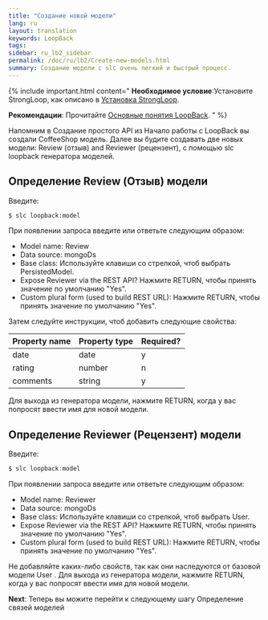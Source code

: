 ```yaml
---
title: "Создание новой модели"
lang: ru
layout: translation
keywords: LoopBack
tags:
sidebar: ru_lb2_sidebar
permalink: /doc/ru/lb2/Create-new-models.html
summary: Создание модели с slc очень легкий и быстрый процесс.
---
```


{% include important.html content="
**Необходимое условие**:Установите StrongLoop, как описано в [Установка StrongLoop](Installing-StrongLoop.html).

**Рекомендации**: Прочитайте [Основные понятия LoopBack](LoopBack-core-concepts.html).
" %}

Напомним в Создание простого API  из Начало работы с LoopBack вы создали CoffeeShop модель.
Далее вы будите создавать две новых модели: Review (отзыв) and Reviewer (рецензент), с помощью slc loopback генератора моделей.

## Определение Review (Отзыв) модели

Введите:

```sh
$ slc loopback:model
```

При появлении запроса введите или ответьте следующим образом:

- Model name: Review
- Data source: mongoDs
- Base class: Используйте клавиши со стрелкой, чтоб выбрать PersistedModel.
- Expose Reviewer via the REST API? Нажмите RETURN, чтобы принять значение по умолчанию "Yes".
- Custom plural form (used to build REST URL):  Нажмите RETURN, чтобы принять значение по умолчанию "Yes".

Затем следуйте инструкции, чтоб добавить следующие свойства:

<table><thead><tr><th>Property name</th><th>Property type</th><th>Required?</th></tr></thead>
<tbody>
<tr><td class="confluenceTd">date</td><td class="confluenceTd">date</td><td class="confluenceTd">y</td></tr>
<tr><td class="confluenceTd">rating</td><td class="confluenceTd">number</td><td class="confluenceTd">n</td></tr>
<tr><td class="confluenceTd">comments</td><td class="confluenceTd">string</td><td class="confluenceTd">y</td></tr>
</tbody>
</table>

Для выхода из генератора модели, нажмите RETURN, когда у вас попросят ввести имя для новой модели.

## Определение Reviewer (Рецензент) модели

Введите:
```js
$ slc loopback:model
```

При появлении запроса введите или ответьте следующим образом:

- Model name: Reviewer
- Data source: mongoDs
- Base class: Используйте клавиши со стрелкой, чтоб выбрать User.
- Expose Reviewer via the REST API? Нажмите RETURN, чтобы принять значение по умолчанию "Yes".
- Custom plural form (used to build REST URL):  Нажмите RETURN, чтобы принять значение по умолчанию "Yes".

Не добавляйте каких-либо свойств, так как они наследуются от базовой модели User .
Для выхода из генератора модели, нажмите RETURN, когда у вас попросят ввести имя для новой модели.

**Next**: Теперь вы можите перейти к следующему шагу Определение связей моделей
